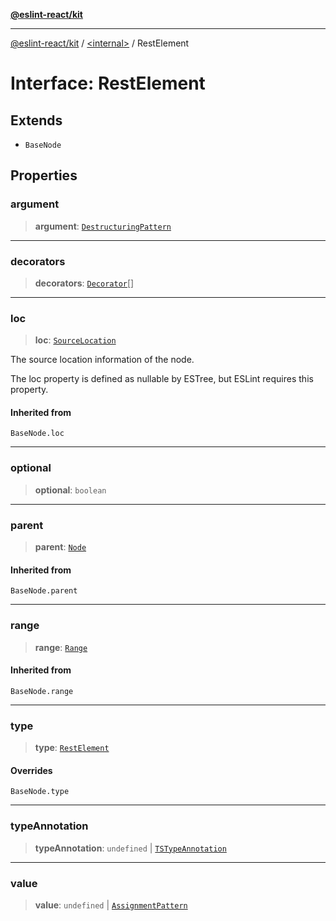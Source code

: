 [**@eslint-react/kit**](../../README.md)

***

[@eslint-react/kit](../../README.md) / [\<internal\>](../README.md) / RestElement

# Interface: RestElement

## Extends

- `BaseNode`

## Properties

### argument

> **argument**: [`DestructuringPattern`](../type-aliases/DestructuringPattern.md)

***

### decorators

> **decorators**: [`Decorator`](Decorator.md)[]

***

### loc

> **loc**: [`SourceLocation`](SourceLocation.md)

The source location information of the node.

The loc property is defined as nullable by ESTree, but ESLint requires this property.

#### Inherited from

`BaseNode.loc`

***

### optional

> **optional**: `boolean`

***

### parent

> **parent**: [`Node`](../type-aliases/Node.md)

#### Inherited from

`BaseNode.parent`

***

### range

> **range**: [`Range`](../type-aliases/Range.md)

#### Inherited from

`BaseNode.range`

***

### type

> **type**: [`RestElement`](../README.md#restelement)

#### Overrides

`BaseNode.type`

***

### typeAnnotation

> **typeAnnotation**: `undefined` \| [`TSTypeAnnotation`](TSTypeAnnotation.md)

***

### value

> **value**: `undefined` \| [`AssignmentPattern`](AssignmentPattern.md)
